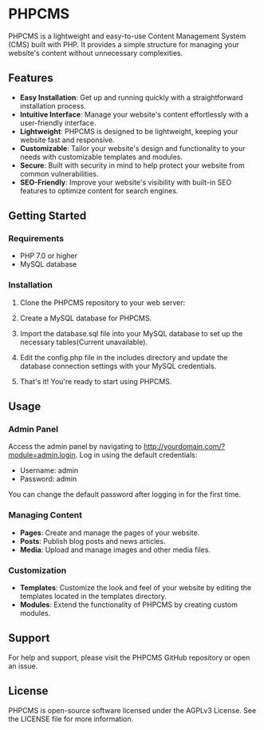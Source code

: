 # PHPCMS

PHPCMS is a lightweight and easy-to-use Content Management System (CMS) built with PHP. It provides a simple structure for managing your website's content without unnecessary complexities.

## Features

- **Easy Installation**: Get up and running quickly with a straightforward installation process.
- **Intuitive Interface**: Manage your website's content effortlessly with a user-friendly interface.
- **Lightweight**: PHPCMS is designed to be lightweight, keeping your website fast and responsive.
- **Customizable**: Tailor your website's design and functionality to your needs with customizable templates and modules.
- **Secure**: Built with security in mind to help protect your website from common vulnerabilities.
- **SEO-Friendly**: Improve your website's visibility with built-in SEO features to optimize content for search engines.

## Getting Started

### Requirements

- PHP 7.0 or higher
- MySQL database

### Installation

1. Clone the PHPCMS repository to your web server:

2. Create a MySQL database for PHPCMS.

3. Import the database.sql file into your MySQL database to set up the necessary tables(Current unavailable).

4. Edit the config.php file in the includes directory and update the database connection settings with your MySQL credentials.

5. That's it! You're ready to start using PHPCMS.

## Usage
### Admin Panel
Access the admin panel by navigating to http://yourdomain.com/?module=admin.login. Log in using the default credentials:

- Username: admin
- Password: admin

You can change the default password after logging in for the first time.

### Managing Content
- **Pages**: Create and manage the pages of your website.
- **Posts**: Publish blog posts and news articles.
- **Media**: Upload and manage images and other media files.

### Customization
- **Templates**: Customize the look and feel of your website by editing the templates located in the templates directory.
- **Modules**: Extend the functionality of PHPCMS by creating custom modules.

## Support
For help and support, please visit the PHPCMS GitHub repository or open an issue.

## License
PHPCMS is open-source software licensed under the AGPLv3 License. See the LICENSE file for more information.